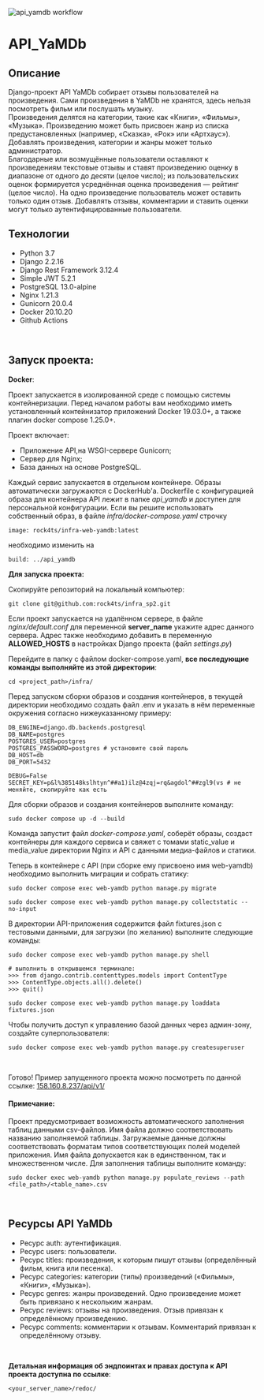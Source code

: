 ![api_yamdb workflow](https://github.com/rock4ts/yamdb_final/actions/workflows/yamdb_workflow.yml/badge.svg?event=push)

# API_YaMDb
## Описание
Django-проект API YaMDb собирает отзывы пользователей на произведения. Сами произведения в YaMDb не хранятся, здесь нельзя посмотреть фильм или послушать музыку.<br>
Произведения делятся на категории, такие как «Книги», «Фильмы», «Музыка».
Произведению может быть присвоен жанр из списка предустановленных (например, «Сказка», «Рок» или «Артхаус»). Добавлять произведения, категории и жанры может только администратор.<br>
Благодарные или возмущённые пользователи оставляют к произведениям текстовые отзывы и ставят произведению оценку в диапазоне от одного до десяти (целое число); из пользовательских оценок формируется усреднённая оценка произведения — рейтинг (целое число). На одно произведение пользователь может оставить только один отзыв.
Добавлять отзывы, комментарии и ставить оценки могут только аутентифицированные пользователи.
<br>

## Технологии
* Python 3.7
* Django 2.2.16
* Django Rest Framework 3.12.4
* Simple JWT 5.2.1
* PostgreSQL 13.0-alpine
* Nginx 1.21.3
* Gunicorn 20.0.4
* Docker 20.10.20
* Github Actions
<br>

## Запуск проекта:

__Docker__:

Проект запускается в изолированной среде с помощью системы контейнеризации.
Перед началом работы вам необходимо иметь установленный контейнизатор приложений Docker 19.03.0+, а также плагин docker compose 1.25.0+.

Проект включает:
- Приложение API,на WSGI-сервере Gunicorn;
- Сервер для  Nginx;
- База данных на основе PostgreSQL.

Каждый сервис запускается в отдельном контейнере.
Образы автоматически загружаются с DockerHub'a.
Dockerfile с конфигурацией образа для контейнера API лежит в папке *api_yamdb* и доступен для персональной конфигурации. Если вы решите использовать собственный образ, в файле *infra/docker-compose.yaml* строчку
```
image: rock4ts/infra-web-yamdb:latest
```
необходимо изменить на
```
build: ../api_yamdb
```

__Для запуска проекта:__

Скопируйте репозиторий на локальный компьютер:
```
git clone git@github.com:rock4ts/infra_sp2.git
```
Если проект запускается на удалённом сервере, в файле *nginx/default.conf* для переменной **server_name** укажите адрес данного сервера. Адрес также необходимо добавить в переменную **ALLOWED_HOSTS** в настройках Django проекта (файл *settings.py*)

Перейдите в папку с файлом docker-compose.yaml, __все последующие команды выполняйте из этой директории__:
```
cd <project_path>/infra/
```

Перед запуском сборки образов и создания контейнеров, в текущей директории необходимо создать файл .env и указать в нём переменные окружения согласно нижеуказанному примеру:
```
DB_ENGINE=django.db.backends.postgresql
DB_NAME=postgres
POSTGRES_USER=postgres
POSTGRES_PASSWORD=postgres # установите свой пароль
DB_HOST=db
DB_PORT=5432

DEBUG=False
SECRET_KEY=p&l%385148kslhtyn^##a1)ilz@4zqj=rq&agdol^##zgl9(vs # не меняйте, скопируйте как есть
```
Для сборки образов и создания контейнеров выполните команду: 
```
sudo docker compose up -d --build
```
Команда запустит файл *docker-compose.yaml*, соберёт образы, cоздаст контейнеры для каждого сервиса и свяжет с томами static_value и media_value директории Nginx и API с данными медиа-файлов и статики.

Теперь в контейнере с API (при сборке ему присвоено имя web-yamdb) необходимо выполнить миграции и собрать статику:
```
sudo docker compose exec web-yamdb python manage.py migrate
```
```
sudo docker compose exec web-yamdb python manage.py collectstatic --no-input 
```

В директории API-приложения содержится файл fixtures.json с тестовыми данными, для загрузки (по желанию) выполните следующие команды:
```
sudo docker compose exec web-yamdb python manage.py shell
```
```
# выполнить в открывшемся терминале:
>>> from django.contrib.contenttypes.models import ContentType
>>> ContentType.objects.all().delete()
>>> quit()
```

```
sudo docker compose exec web-yamdb python manage.py loaddata fixtures.json
```

Чтобы получить доступ к управлению базой данных через админ-зону, создайте суперпользователя:
```
sudo docker compose exec web-yamdb python manage.py createsuperuser
```
<br>

​Готово! 
Пример запущенного проекта можно посмотреть по данной ссылке:
[158.160.8.237/api/v1/](158.160.8.237/api/v1/)

#### Примечание:
Проект предусмотривает возможность автоматического заполнения таблиц данными csv-файлов.
Имя файла должно соответствовать названию заполняемой таблицы.
Загружаемые данные должны соответствовать форматам типов соответствующих полей моделей приложения.
Имя файла допускается как в единственном, так и множественном числе.
Для заполнения таблицы выполните команду:
```
sudo docker exec web-yamdb python manage.py populate_reviews --path <file_path>/<table_name>.csv
```
<br>

## Ресурсы API YaMDb
- Ресурс auth: аутентификация.
- Ресурс users: пользователи.
- Ресурс titles: произведения, к которым пишут отзывы (определённый фильм, книга или песенка).
- Ресурс categories: категории (типы) произведений («Фильмы», «Книги», «Музыка»).
- Ресурс genres: жанры произведений. Одно произведение может быть привязано к нескольким жанрам.
- Ресурс reviews: отзывы на произведения. Отзыв привязан к определённому произведению.
- Ресурс comments: комментарии к отзывам. Комментарий привязан к определённому отзыву.
<br>

__Детальная информация об эндпоинтах и правах доступа к API проекта доступна по ссылке__:
```
<your_server_name>/redoc/
```
